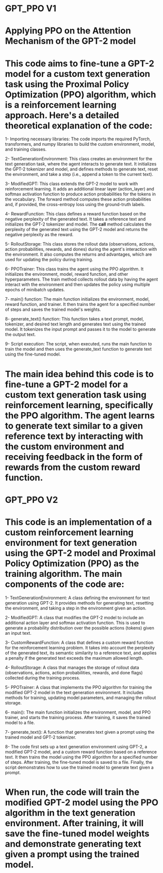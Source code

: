 # GPT_PPO V1
# Applying PPO on the Attention Mechanism of the GPT-2 model

# This code aims to fine-tune a GPT-2 model for a custom text generation task using the Proximal Policy Optimization (PPO) algorithm, which is a reinforcement learning approach. Here's a detailed theoretical explanation of the code:

1- Importing necessary libraries: The code imports the required PyTorch, transformers, and numpy libraries to build the custom environment, model, and training classes.

2- TextGenerationEnvironment: This class creates an environment for the text generation task, where the agent interacts to generate text. It initializes the GPT-2 tokenizer and model, and defines methods to generate text, reset the environment, and take a step (i.e., append a token to the current text).

3- ModifiedGPT: This class extends the GPT-2 model to work with reinforcement learning. It adds an additional linear layer (action_layer) and softmax activation function to produce action probabilities for the tokens in the vocabulary. The forward method computes these action probabilities and, if provided, the cross-entropy loss using the ground-truth labels.

4- RewardFunction: This class defines a reward function based on the negative perplexity of the generated text. It takes a reference text and initializes the GPT-2 tokenizer and model. The __call__ method calculates the perplexity of the generated text using the GPT-2 model and returns the negative perplexity as the reward.

5- RolloutStorage: This class stores the rollout data (observations, actions, action probabilities, rewards, and dones) during the agent's interaction with the environment. It also computes the returns and advantages, which are used for updating the policy during training.

6- PPOTrainer: This class trains the agent using the PPO algorithm. It initializes the environment, model, reward function, and other hyperparameters. The train method collects rollout data by having the agent interact with the environment and then updates the policy using multiple epochs of minibatch updates.

7- main() function: The main function initializes the environment, model, reward function, and trainer. It then trains the agent for a specified number of steps and saves the trained model's weights.

8- generate_text() function: This function takes a text prompt, model, tokenizer, and desired text length and generates text using the trained model. It tokenizes the input prompt and passes it to the model to generate the output text.

9- Script execution: The script, when executed, runs the main function to train the model and then uses the generate_text function to generate text using the fine-tuned model.

# The main idea behind this code is to fine-tune a GPT-2 model for a custom text generation task using reinforcement learning, specifically the PPO algorithm. The agent learns to generate text similar to a given reference text by interacting with the custom environment and receiving feedback in the form of rewards from the custom reward function.



# GPT_PPO V2 
# This code is an implementation of a custom reinforcement learning environment for text generation using the GPT-2 model and Proximal Policy Optimization (PPO) as the training algorithm. The main components of the code are:

1- TextGenerationEnvironment: A class defining the environment for text generation using GPT-2. It provides methods for generating text, resetting the environment, and taking a step in the environment given an action.

2- ModifiedGPT: A class that modifies the GPT-2 model to include an additional action layer and softmax activation function. This is used to generate a probability distribution over the possible actions (tokens) given an input text.

3- CustomRewardFunction: A class that defines a custom reward function for the reinforcement learning problem. It takes into account the perplexity of the generated text, its semantic similarity to a reference text, and applies a penalty if the generated text exceeds the maximum allowed length.

4- RolloutStorage: A class that manages the storage of rollout data (observations, actions, action probabilities, rewards, and done flags) collected during the training process.

5- PPOTrainer: A class that implements the PPO algorithm for training the modified GPT-2 model in the text generation environment. It includes methods for training, updating model parameters, and managing the rollout storage.

6- main(): The main function initializes the environment, model, and PPO trainer, and starts the training process. After training, it saves the trained model to a file.

7- generate_text(): A function that generates text given a prompt using the trained model and GPT-2 tokenizer.

8- The code first sets up a text generation environment using GPT-2, a modified GPT-2 model, and a custom reward function based on a reference text. It then trains the model using the PPO algorithm for a specified number of steps. After training, the fine-tuned model is saved to a file. Finally, the script demonstrates how to use the trained model to generate text given a prompt.

# When run, the code will train the modified GPT-2 model using the PPO algorithm in the text generation environment. After training, it will save the fine-tuned model weights and demonstrate generating text given a prompt using the trained model.
